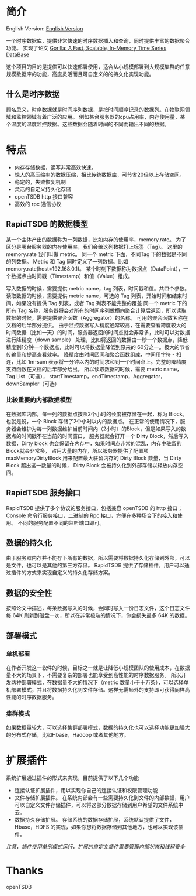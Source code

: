 # 简介

English Version: [English Version](/README_EN.md)

一个时序数据库，提供非常快速的时序数据插入和查询，同时提供丰富的数据聚合功能。
实现了论文 [Gorilla: A Fast, Scalable, In-Memory Time Series DataBase](http://www.vldb.org/pvldb/vol8/p1816-teller.pdf)

这个项目的目的是提供可以快速部署使用，适合从小规模部署到大规模集群的任意规模数据库的功能，高度灵活而且可自定义的的持久化实现功能。

## 什么是时序数据

顾名思义，时序数据就是时间序列数据，是按时间顺序记录的数据列。在物联网领域和监控领域有着广泛的应用。 例如某台服务器的cpu占用率，内存使用量，某个温度的温度监控数据。这些数据会随着时间的不同而输出不同的数据。

# 特点

- 内存存储数据，读写非常高效快速。
- 惊人的高压缩率的数据压缩，相比传统数据库，可节省20倍以上存储空间。
- 稳定的，失败恢复机制
- 灵活的自定义持久化存储
- openTSDB http 接口兼容
- 高效的 rpc 通信协议

## RapidTSDB 的数据模型

某一个主体产出的数据称为一列数据，比如内存的使用率，memory.rate。 为了区分是哪台服务器的内存使用率，我们会给这列数据打上标签（Tag）。 这里的 memory.rate 我们叫做 metric。 同一个 metric
下面，不同Tag 下的数据是不同的列数据。 Metric 和 Tag 同时定义了一列数据。比如 memory.rate(host=192.168.0.1)。
某个时刻下数据称为数据点（DataPoint），一个数据点由时间戳（Timestamp）和值（Value）组成。

写入数据的时候，需要提供 metric name，tag 列表，时间戳和值。共四个参数。 读取数据的时候，需要提供 metric name，可选的 Tag 列表，开始时间和结束时间，如果没有提供 Tag 列表，或者 Tag
列表不能完整的覆盖 同一个 metric 下的所有 Tag 名称，服务器将会对所有的时间序列做横向聚合计算后返回，所以读取数据的时候，需要提供聚合函数（Aggregator）的名称。 可用的聚合函数名称在文档的后半部分提供。
由于监控数据写入精度通常较高，在需要查看跨度较大的时间数据（比如一天）的时间，服务器返回的时间点就会非常多，此时可以对数据进行降精度（down sample）
处理，比如将返回的数据由一秒一个数据点，降低精度到1分钟一个数据点，此时可以将数据量降低到原来的 60分之一。极大的节省传输量和提高查看效率。 降精度由时间区间和聚合函数组成，中间用字符 - 相连，比如 1m-sum
表示将一分钟以内的时间求和到一个时间点上。完整的降精度支持函数在文档的后半部分给出。 所以读取数据的时候，需要 metric name，Tag List（可选），
startTimestamp，endTimestamp，Aggregator，downSampler（可选）

### 比较重要的内部数据模型

在数据库内部，每一列的数据点按照2个小时的长度被存储在一起，称为 Block。也就是说，一个 Block 存储了2个小时以内的数据点。
在正常的使用情况下，服务器会维护为每一列数据维护当前时间内（2小时）的Block，但是如果写入的数据点的时间戳不在当前的时间窗口， 服务器就会打开一个 Dirty Block，然后写入数据，Dirty block
也会保留在内存中，如果时间点非常的混乱，内存中驻留的Block就会非常多， 占用大量的内存，所以服务器提供了配置项 maxMemoryDirtyBlock 用来配置最大驻留内存的 Dirty Block 数量，当 Dirty Block
超出这一数量的时候， Dirty Block 会被持久化到外部存储以释放内存空间。

## RapidTSDB 服务接口

RapidTSDB 提供了多个协议的服务接口，包括兼容 openTSDB 的 http 接口； Console 命令行服务接口，二进制的 Rpc 接口，方便在多种场合下的接入和使用。 不同的服务配置不同的监听端口即可。

## 数据的持久化

由于服务器内存并不能存下所有的数据，所以需要将数据持久化存储到外部，可以是文件，也可以是其他的第三方存储。 RapidTSDB 提供了存储插件，用户可以通过插件的方式来实现自定义的持久化存储方案。

## 数据的安全性

按照论文中描述，每条数据写入的时候，会同时写入一份日志文件，这个日志文件每 64K 刷新到磁盘一次，所以在非常极端的情况下，你会损失最多 64K 的数据。

## 部署模式

### 单机部署

在作者开发这一软件的时候，目标之一就是让降低小规模团队的使用成本，在数据量不大的场景下，不需要复杂的部署也能享受到高性能的时序数据服务。 所以开发两种部署模式，在数据量不大的情况下（metric
数量小于十万条），可以选择单机部署模式，并且将数据持久化到文件存储。这样无需额外的支持即可获得同样高性能的时序数据服务。

### 集群模式

如果数据量较大，可以选择集群部署模式，数据的持久化也可以选择功能更加强大的分布式存储，比如Hbase，Hadoop 或者其他地方。

# 扩展插件

系统扩展通过插件的形式来实现，目前提供了以下几个功能

- 连接认证扩展插件，用以实现你自己的连接认证和权限管理功能
- 文件存储扩展插件。 在系统内部会有一些需要持久化到文件的内部数据，用户可以自定义文件存储插件，可以将这部分数据存储到用户希望的文件系统中去。
- 数据持久存储扩展。 存储系统的数据存储扩展，系统默认提供了文件，Hbase，HDFS 的实现，如果你想将数据存储到其他地方，也可以实现该插件。

*注意，插件使用单例模式运行，扩展的自定义插件需要管理内部状态和线程安全*

# Thanks
openTSDB
